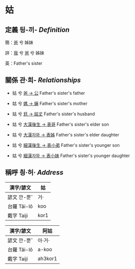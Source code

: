 # 姑
## 定義 딍-끼- _Definition_
簡：[爸](member2.md) 兮 姊妹

詳：[我](member1.md) 兮 [爸](member2.md) 兮 姊妹

英：Father's sister

## 關係 관·희- _Relationships_

- 姑 兮 [爸 → 公](member8.md) Father's sister's father

- 姑 兮 [媽 → 嫲](member9.md) Father's sister's mother

- 姑 兮 [尪 → 姑丈](member43.md) Father's sister's husband

- 姑 兮 [大漢後生 → 表哥](member39.md) Father's sister's elder son

- 姑 兮 [大漢자와 → 表姊](member40.md) Father's sister's elder daughter

- 姑 兮 [細漢後生 → 表小弟](member41.md) Father's sister's younger son

- 姑 兮 [細漢자와 → 表小妹](member42.md) Father's sister's younger daughter



## 稱呼 칑·허· _Address_

漢字/諺文 | 姑
--- | ---
諺文 깐-뿐ˆ | 거·
台羅 Tâi-lô | koo
戴字 Taiji | kor1


漢字/諺文 | 阿姑
--- | ---
諺文 깐-뿐ˆ | 아·거·
台羅 Tâi-lô | a-koo
戴字 Taiji | ah3kor1


